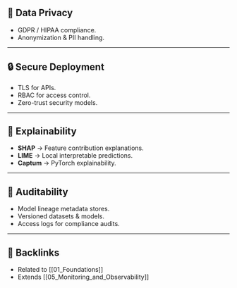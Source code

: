 
## 📌 Data Privacy
- GDPR / HIPAA compliance.  
- Anonymization & PII handling.  

---

## 🔒 Secure Deployment
- TLS for APIs.  
- RBAC for access control.  
- Zero-trust security models.  

---

## 📖 Explainability
- **SHAP** → Feature contribution explanations.  
- **LIME** → Local interpretable predictions.  
- **Captum** → PyTorch explainability.  

---

## 🧾 Auditability
- Model lineage metadata stores.  
- Versioned datasets & models.  
- Access logs for compliance audits.  

---

## 🔗 Backlinks
- Related to [[01_Foundations]]  
- Extends [[05_Monitoring_and_Observability]]
